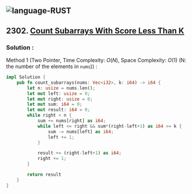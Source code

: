 ![language-RUST](https://img.shields.io/badge/RUST-8d4004?style=for-the-badge&logo=RUST)
---

## 2302. [Count Subarrays With Score Less Than K](https://leetcode.com/problems/count-subarrays-with-score-less-than-k)

### Solution :

Method 1 (Two Pointer, Time Complexity: $O(N)$, Space Complexity: $O(1)$ (N: the number of the elements in `nums`)) :
```rust
impl Solution {
    pub fn count_subarrays(nums: Vec<i32>, k: i64) -> i64 {
        let n: usize = nums.len();
        let mut left: usize = 0;
        let mut right: usize = 0;
        let mut sum: i64 = 0;
        let mut result: i64 = 0;
        while right < n {
            sum += nums[right] as i64;
            while left <= right && sum*(right-left+1) as i64 >= k {
                sum -= nums[left] as i64;
                left += 1;
            }

            result += (right-left+1) as i64;
            right += 1;
        }

        return result
    }
}
```

